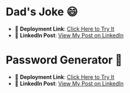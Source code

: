 # Dad's Joke 😄

- 🚀 **Deployment Link**: [Click Here to Try It](https://harmonious-cajeta-85a8ec.netlify.app/)  
- 🔗 **LinkedIn Post**: [View My Post on LinkedIn](https://www.linkedin.com/posts/your-link)


# Password Generator 🔑

- 🚀 **Deployment Link**: [Click Here to Try It](https://stately-kitten-ce14a0.netlify.app/)  
- 🔗 **LinkedIn Post**: [View My Post on LinkedIn](https://www.linkedin.com/posts/your-link)
